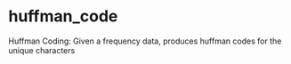 # huffman_code
Huffman Coding: Given a frequency data, produces huffman codes for the unique characters
